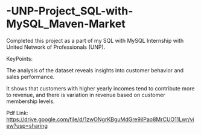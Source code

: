 # -UNP-Project_SQL-with-MySQL_Maven-Market

Completed this project as a part of my SQL with MySQL Internship with United Network of Professionals (UNP).

KeyPoints:

The analysis of the dataset reveals insights into customer behavior and sales performance.

It shows that customers with higher yearly incomes tend to contribute more to revenue, and there is variation in revenue based on customer membership levels. 

Pdf Link: https://drive.google.com/file/d/1zwONgrKBguMdGre9ilPao8MrCUO11Lwr/view?usp=sharing
